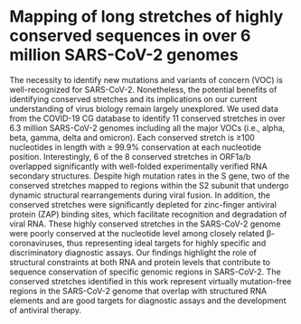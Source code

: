 # Mapping of long stretches of highly conserved sequences in over 6 million SARS-CoV-2 genomes

The necessity to identify new mutations and variants of concern (VOC) is well-recognized for SARS-CoV-2. Nonetheless, the potential benefits of identifying conserved stretches and its implications on our current understanding of virus biology remain largely unexplored. We used data from the COVID-19 CG database to identify 11 conserved stretches in over 6.3 million SARS-CoV-2 genomes including all the major VOCs (i.e., alpha, beta, gamma, delta and omicron). Each conserved stretch is ≥100 nucleotides in length with ≥ 99.9% conservation at each nucleotide position.   Interestingly, 6 of the 8 conserved stretches in ORF1a/b overlapped significantly with well-folded experimentally verified RNA secondary structures.  Despite high mutation rates in the S gene, two of the conserved stretches mapped to regions within the S2 subunit that undergo dynamic structural rearrangements during viral fusion.   In addition, the conserved stretches were significantly depleted for zinc-finger antiviral protein (ZAP) binding sites, which facilitate recognition and degradation of viral RNA.  These highly conserved stretches in the SARS-CoV-2 genome were poorly conserved at the nucleotide level among closely related β-coronaviruses, thus representing ideal targets for highly specific and discriminatory diagnostic assays.  Our findings highlight the role of structural constraints at both RNA and protein levels that contribute to sequence conservation of specific genomic regions in SARS-CoV-2. The conserved stretches identified in this work represent virtually mutation-free regions in the SARS-CoV-2 genome that overlap with structured RNA elements and are good targets for diagnostic assays and the development of antiviral therapy.
